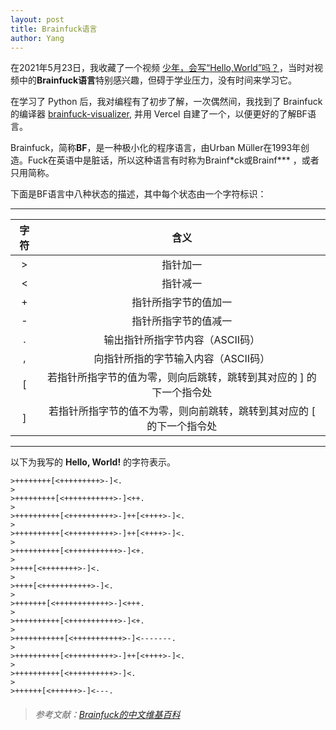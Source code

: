 ```yaml
---
layout: post
title: Brainfuck语言
author: Yang
---
```


在2021年5月23日，我收藏了一个视频 [少年，会写“Hello,World”吗？](https://www.bilibili.com/video/BV1at4y1S7zi)，当时对视频中的**Brainfuck语言**特别感兴趣，但碍于学业压力，没有时间来学习它。

在学习了 Python 后，我对编程有了初步了解，一次偶然间，我找到了 Brainfuck 的编译器 [brainfuck-visualizer](https://github.com/usaikiran/brainfuck-visualizer), 并用 Vercel 自建了一个，以便更好的了解BF语言。

Brainfuck，简称**BF**，是一种极小化的程序语言，由Urban Müller在1993年创造。Fuck在英语中是脏话，所以这种语言有时称为Brainf\*ck或Brainf\*\*\* ，或者只用简称。

下面是BF语言中八种状态的描述，其中每个状态由一个字符标识：

---

| 字符 | 含义|
| :---: | :---: |
| > | 指针加一 |
| < | 指针减一 |
| + | 指针所指字节的值加一 |
| - | 指针所指字节的值减一 |
| . | 输出指针所指字节内容（ASCII码） |
| , | 向指针所指的字节输入内容（ASCII码） |
| [ | 若指针所指字节的值为零，则向后跳转，跳转到其对应的 ] 的下一个指令处 |
| ] | 若指针所指字节的值不为零，则向前跳转，跳转到其对应的 [ 的下一个指令处 |

---

以下为我写的 **Hello, World!** 的字符表示。

```
>++++++++[<+++++++++>-]<.
>
>+++++++++[<+++++++++++>-]<++.
>
>++++++++++[<++++++++++>-]++[<++++>-]<.
>
>++++++++++[<++++++++++>-]++[<++++>-]<.
>
>++++++++++[<+++++++++++>-]<+.
>
>++++[<++++++++>-]<.
>
>++++[<+++++++++++>-]<.
>
>+++++++[<++++++++++++>-]<+++.
>
>++++++++++[<+++++++++++>-]<+.
>
>+++++++++++[<+++++++++++>-]<-------.
>
>++++++++++[<++++++++++>-]++[<++++>-]<.
>
>++++++++++[<++++++++++>-]<.
>
>++++++[<++++++>-]<---.
```

>###### 参考文献：[Brainfuck的中文维基百科](https://zh.wikipedia.org/wiki/Brainfuck)
